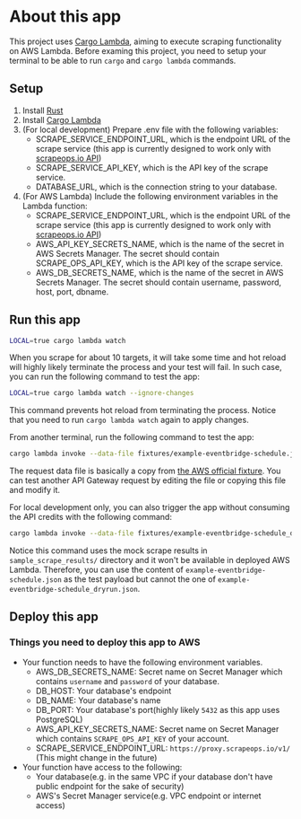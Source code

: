 # About this app

This project uses [Cargo Lambda](https://www.cargo-lambda.info), aiming to execute scraping functionality on AWS Lambda.
Before examing this project, you need to setup your terminal to be able to run `cargo` and `cargo lambda` commands.

## Setup

1. Install [Rust](https://www.rust-lang.org/tools/install)
2. Install [Cargo Lambda](https://www.cargo-lambda.info/guide/getting-started.html)
3. (For local development) Prepare .env file with the following variables:
    - SCRAPE_SERVICE_ENDPOINT_URL, which is the endpoint URL of the scrape service (this app is currently designed to work only with [scrapeops.io API](https://proxy.scrapeops.io/v1/))
    - SCRAPE_SERVICE_API_KEY, which is the API key of the scrape service.
    - DATABASE_URL, which is the connection string to your database.
4. (For AWS Lambda) Include the following environment variables in the Lambda function:
    - SCRAPE_SERVICE_ENDPOINT_URL, which is the endpoint URL of the scrape service (this app is currently designed to work only with [scrapeops.io API](https://proxy.scrapeops.io/v1/))
    - AWS_API_KEY_SECRETS_NAME, which is the name of the secret in AWS Secrets Manager. The secret should contain SCRAPE_OPS_API_KEY, which is the API key of the scrape service.
    - AWS_DB_SECRETS_NAME, which is the name of the secret in AWS Secrets Manager. The secret should contain username, password, host, port, dbname.

## Run this app

```bash
LOCAL=true cargo lambda watch
```

When you scrape for about 10 targets, it will take some time and hot reload will highly likely terminate the process and your test will fail. In such case, you can run the following command to test the app:

```bash
LOCAL=true cargo lambda watch --ignore-changes
```

This command prevents hot reload from terminating the process. Notice that you need to run `cargo lambda watch` again to apply changes.

From another terminal, run the following command to test the app:

```bash
cargo lambda invoke --data-file fixtures/example-eventbridge-schedule.json
```

The request data file is basically a copy from [the AWS official fixture](https://github.com/awslabs/aws-lambda-rust-runtime/blob/main/lambda-events/src/fixtures/example-apigw-request.json).
You can test another API Gateway request by editing the file or copying this file and modify it.

For local development only, you can also trigger the app without consuming the API credits with the following command:

```bash
cargo lambda invoke --data-file fixtures/example-eventbridge-schedule_dryrun.json
```

Notice this command uses the mock scrape results in `sample_scrape_results/` directory and it won't be available in deployed AWS Lambda. Therefore, you can use the content of `example-eventbridge-schedule.json` as the test payload but cannot the one of `example-eventbridge-schedule_dryrun.json`.

## Deploy this app

### Things you need to deploy this app to AWS

- Your function needs to have the following environment variables.
    - AWS_DB_SECRETS_NAME: Secret name on Secret Manager which contains `username` and `password` of your database.
    - DB_HOST: Your database's endpoint
    - DB_NAME: Your database's name
    - DB_PORT: Your database's port(highly likely `5432` as this app uses PostgreSQL)
    - AWS_API_KEY_SECRETS_NAME: Secret name on Secret Manager which contains `SCRAPE_OPS_API_KEY` of your account.
    - SCRAPE_SERVICE_ENDPOINT_URL: `https://proxy.scrapeops.io/v1/` (This might change in the future)
- Your function have access to the following:
    - Your database(e.g. in the same VPC if your database don't have public endpoint for the sake of security)
    - AWS's Secret Manager service(e.g. VPC endpoint or internet access)
